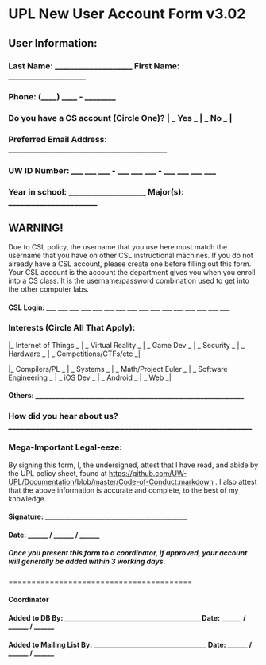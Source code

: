 # UPL New User Account Form v3.02

## User Information:
### Last Name: ____________________   First Name: ____________________
### Phone: (____) ____ - ________
### Do you have a CS account (Circle One)? | _ Yes  _ | _  No _ |
### Preferred Email Address: _________________________________________
### UW ID Number: ___ ___ ___ - ___ ___ ___ - ___ ___ ___ ___ 
### Year in school: ____________________   Major(s): _______________________

## WARNING!
Due to CSL policy, the username that you use here must match the username that you have on other CSL instructional machines. If you do not already have a CSL account, please create one before filling out this form. Your CSL account is the account the department gives you when you enroll into a CS class. It is the username/password combination used to get into the other computer labs.

#### CSL Login: ___ ___ ___ ___ ___ ___ ___ ___ ___ ___ ___ ___ ___ ___ ___ ___

### Interests (Circle All That Apply):
|_ Internet of Things _  |  _ Virtual Reality  _  |  _  Game Dev  _  |  _  Security  _  |  _  Hardware  _  |  _  Competitions/CTFs/etc _|

|_ Compilers/PL  _  |  _  Systems  _  |  _  Math/Project Euler  _  |  _  Software Engineering  _  |  _  iOS Dev  _  |  _  Android _ | _ Web _|

#### Others: _______________________________________________________________

### How did you hear about us? _______________________________________________________________

### Mega-Important Legal-eeze:
By signing this form, I, the undersigned, attest that I have read, and abide by the UPL policy sheet, found at https://github.com/UW-UPL/Documentation/blob/master/Code-of-Conduct.markdown . I also attest that the above information is accurate and complete, to the best of my knowledge.

#### Signature: ___________________________________________
#### Date: ______ / ______ / ______ 

##### Once you present this form to a coordinator, if approved, your account will generally be added within 3 working days.

========================================
#### Coordinator
#### Added to DB By: _________________________________________   Date: ______ / ______ / ______
#### Added to Mailing List By: __________________________________   Date: ______ / ______ / ______
